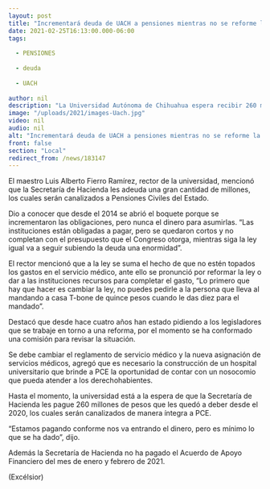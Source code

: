 ```yaml
---
layout: post
title: "Incrementará deuda de UACH a pensiones mientras no se reforme la ley"
date: 2021-02-25T16:13:00.000-06:00
tags:
  
  - PENSIONES
  
  - deuda
  
  - UACH
  
author: nil
description: "La Universidad Autónoma de Chihuahua espera recibir 260 millones de pesos para abonarle a Pensiones Civiles del Estado"
image: "/uploads/2021/images-Uach.jpg"
video: nil
audio: nil
alt: "Incrementará deuda de UACH a pensiones mientras no se reforme la ley"
front: false
section: "Local"
redirect_from: /news/183147
---
```


El maestro Luis Alberto Fierro Ramírez, rector de la universidad, mencionó que la Secretaría de Hacienda les adeuda una gran cantidad de millones, los cuales serán canalizados a Pensiones Civiles del Estado.

Dio a conocer que desde el 2014 se abrió el boquete porque se incrementaron las obligaciones, pero nunca el dinero para asumirlas. “Las instituciones están obligadas a pagar, pero se quedaron cortos y no completan con el presupuesto que el Congreso otorga, mientras siga la ley igual va a seguir subiendo la deuda una enormidad”.

El rector mencionó que a la ley se suma el hecho de que no estén topados los gastos en el servicio médico, ante ello se pronunció por reformar la ley o dar a las instituciones recursos para completar el gasto, “Lo primero que hay que hacer es cambiar la ley, no puedes pedirle a la persona que lleva al mandando a casa T-bone de quince pesos cuando le das diez para el mandado”.

Destacó que desde hace cuatro años han estado pidiendo a los legisladores que se trabaje en torno a una reforma, por el momento se ha conformado una comisión para revisar la situación.

Se debe cambiar el reglamento de servicio médico y la nueva asignación de servicios médicos, agregó que es necesario la construcción de un hospital universitario que brinde a PCE la oportunidad de contar con un nosocomio que pueda atender a los derechohabientes.

Hasta el momento, la universidad está a la espera de que la Secretaría de Hacienda les pague 260 millones de pesos que les quedó a deber desde el 2020, los cuales serán canalizados de manera íntegra a PCE.

“Estamos pagando conforme nos va entrando el dinero, pero es mínimo lo que se ha dado”, dijo.

Además la Secretaría de Hacienda no ha pagado el Acuerdo de Apoyo Financiero del mes de enero y febrero de 2021.

(Excélsior)
